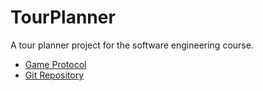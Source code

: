 # TourPlanner

A tour planner project for the software engineering course.

- [Game Protocol](Protocol.md)
- [Git Repository](https://github.com/sebastian-wahl/SWEN2_TourPlanner)